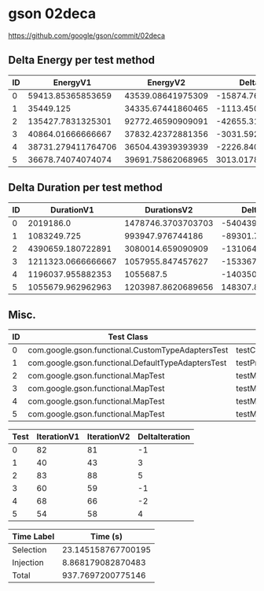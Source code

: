 # gson 02deca


https://github.com/google/gson/commit/02deca



## Delta Energy per test method


| ID | EnergyV1 | EnergyV2 | DeltaEnergy | σV1 | σV2 |
| --- | --- | --- | --- | --- | --- |
| 0 | 59413.85365853659 | 43539.08641975309 | -15874.767238783497 | 149162.9625703347 | 36794.6226285207 |
| 1 | 35449.125 | 34335.67441860465 | -1113.450581395351 | 4717.586794047885 | 3477.470871400452 |
| 2 | 135427.7831325301 | 92772.46590909091 | -42655.3172234392 | 101992.50025818967 | 91501.22275411863 |
| 3 | 40864.01666666667 | 37832.42372881356 | -3031.5929378531073 | 20369.180063265245 | 4023.4514452542235 |
| 4 | 38731.279411764706 | 36504.43939393939 | -2226.840017825314 | 26745.995546252612 | 4437.469740840197 |
| 5 | 36678.74074074074 | 39691.75862068965 | 3013.017879948915 | 4127.057292520617 | 20648.75675167907 |

## Delta Duration per test method


| ID | DurationV1 | DurationsV2 | DeltaDuration |
| --- | --- | --- | --- |
| 0 | 2019186.0 | 1478746.3703703703 | -540439.6296296297 |
| 1 | 1083249.725 | 993947.976744186 | -89301.74825581408 |
| 2 | 4390659.180722891 | 3080014.659090909 | -1310644.5216319822 |
| 3 | 1211323.0666666667 | 1057955.847457627 | -153367.21920903958 |
| 4 | 1196037.955882353 | 1055687.5 | -140350.455882353 |
| 5 | 1055679.962962963 | 1203987.8620689656 | 148307.89910600265 |

## Misc.

| ID | Test Class | Test Method |
| --- | --- | --- |
| 0 | com.google.gson.functional.CustomTypeAdaptersTest | testCustomAdapterInvokedForMapElementDeserialization |
| 1 | com.google.gson.functional.DefaultTypeAdaptersTest | testPropertiesDeserialization |
| 2 | com.google.gson.functional.MapTest | testMapDeserialization |
| 3 | com.google.gson.functional.MapTest | testMapDeserializationWithNullValue |
| 4 | com.google.gson.functional.MapTest | testMapDeserializationWithNullKey |
| 5 | com.google.gson.functional.MapTest | testMapDeserializationEmpty |




| Test | IterationV1 | IterationV2 | DeltaIteration |
| --- | --- | --- | --- |
| 0 | 82 | 81 | -1 |
| 1 | 40 | 43 | 3 |
| 2 | 83 | 88 | 5 |
| 3 | 60 | 59 | -1 |
| 4 | 68 | 66 | -2 |
| 5 | 54 | 58 | 4 |



| Time Label | Time (s) |
| --- | --- |
| Selection | 23.145158767700195 |
| Injection | 8.868179082870483 |
| Total | 937.7697200775146 |


